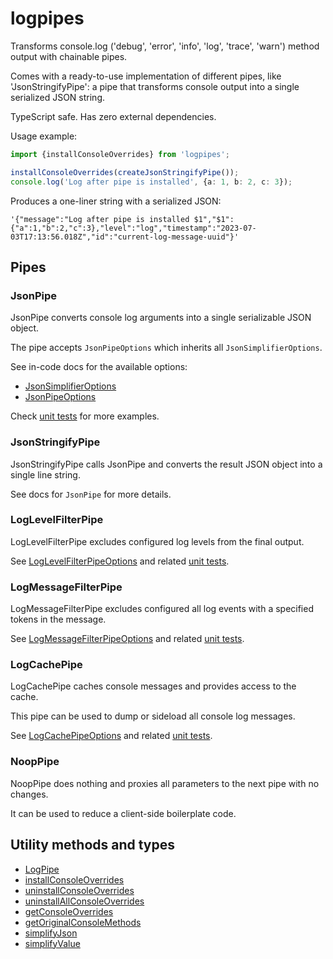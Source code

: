 # logpipes

Transforms console.log ('debug', 'error', 'info', 'log', 'trace', 'warn') method output with chainable pipes.

Comes with a ready-to-use implementation of different pipes, like 'JsonStringifyPipe': a pipe that transforms console
output into a single serialized JSON string.

TypeScript safe. Has zero external dependencies.

Usage example:

```typescript
import {installConsoleOverrides} from 'logpipes';

installConsoleOverrides(createJsonStringifyPipe());
console.log('Log after pipe is installed', {a: 1, b: 2, c: 3});
```

Produces a one-liner string with a serialized JSON:

```
'{"message":"Log after pipe is installed $1","$1":{"a":1,"b":2,"c":3},"level":"log","timestamp":"2023-07-03T17:13:56.018Z","id":"current-log-message-uuid"}'
```

## Pipes

### JsonPipe

JsonPipe converts console log arguments into a single serializable JSON object.

The pipe accepts `JsonPipeOptions` which inherits all `JsonSimplifierOptions`.

See in-code docs for the available options:

- [JsonSimplifierOptions](https://github.com/mfursov/logpipes/tree/master/src/JsonSimplifier.ts)
- [JsonPipeOptions](https://github.com/mfursov/logpipes/tree/master/src/JsonPipe.ts)

Check [unit tests](https://github.com/mfursov/logpipes/tree/master/tests) for more examples.

### JsonStringifyPipe

JsonStringifyPipe calls JsonPipe and converts the result JSON object into a single line string.

See docs for `JsonPipe` for more details.

### LogLevelFilterPipe

LogLevelFilterPipe excludes configured log levels from the final output.

See [LogLevelFilterPipeOptions](https://github.com/mfursov/logpipes/tree/master/src/LogLevelFilterPipe.ts) and
related [unit tests](https://github.com/mfursov/logpipes/tree/master/tests/LogLevelFilterPipe.jest.ts).

### LogMessageFilterPipe

LogMessageFilterPipe excludes configured all log events with a specified tokens in the message.

See [LogMessageFilterPipeOptions](https://github.com/mfursov/logpipes/tree/master/src/LogMessageFilterPipe.ts) and
related [unit tests](https://github.com/mfursov/logpipes/tree/master/tests/LogMessageFilterPipe.jest.ts).

### LogCachePipe

LogCachePipe caches console messages and provides access to the cache.

This pipe can be used to dump or sideload all console log messages.

See [LogCachePipeOptions](https://github.com/mfursov/logpipes/tree/master/src/LogCachePipe.ts) and
related [unit tests](https://github.com/mfursov/logpipes/tree/master/tests/LogCachePipe.jest.ts).

### NoopPipe

NoopPipe does nothing and proxies all parameters to the next pipe with no changes.

It can be used to reduce a client-side boilerplate code.

## Utility methods and types

- [LogPipe](https://github.com/mfursov/logpipes/blob/master/src/ConsoleOverrides.ts)
- [installConsoleOverrides](https://github.com/mfursov/logpipes/blob/master/src/ConsoleOverrides.ts)
- [uninstallConsoleOverrides](https://github.com/mfursov/logpipes/blob/master/src/ConsoleOverrides.ts)
- [uninstallAllConsoleOverrides](https://github.com/mfursov/logpipes/blob/master/src/ConsoleOverrides.ts)
- [getConsoleOverrides](https://github.com/mfursov/logpipes/blob/master/src/ConsoleOverrides.ts)
- [getOriginalConsoleMethods](https://github.com/mfursov/logpipes/blob/master/src/ConsoleOverrides.ts)
- [simplifyJson](https://github.com/mfursov/logpipes/blob/master/src/JsonSimplifier.ts)
- [simplifyValue](https://github.com/mfursov/logpipes/blob/master/src/JsonSimplifier.ts)


